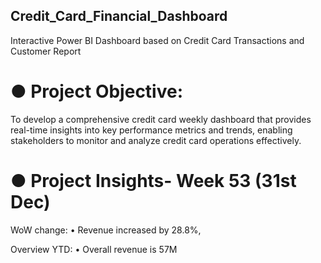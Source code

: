 ## Credit_Card_Financial_Dashboard
Interactive Power BI Dashboard based on Credit Card Transactions and Customer Report

# ● Project Objective:
To develop a comprehensive credit card weekly dashboard that provides real-time insights into key performance metrics and trends, enabling stakeholders to monitor and analyze credit card operations effectively.

# ● Project Insights- Week 53 (31st Dec)

  WoW change:
  • Revenue increased by 28.8%,
 
  Overview YTD:
  • Overall revenue is 57M

